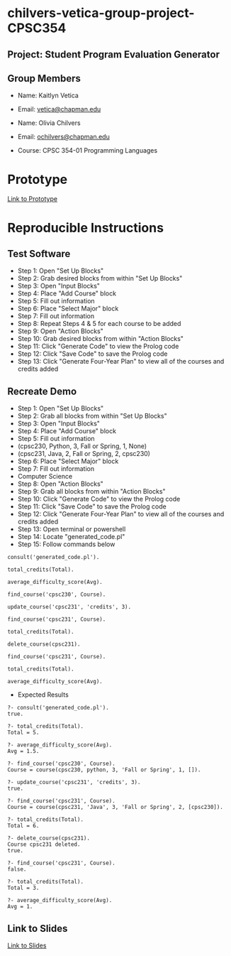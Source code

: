# chilvers-vetica-group-project-CPSC354

## Project: Student Program Evaluation Generator

## Group Members

* Name: Kaitlyn Vetica
* Email: vetica@chapman.edu

* Name: Olivia Chilvers 
* Email: ochilvers@chapman.edu

* Course: CPSC 354-01 Programming Languages

# Prototype
[Link to Prototype](https://odchilvers.github.io/chilvers-vetica-group-project-CPSC354/prototype/index.html)

# Reproducible Instructions

## Test Software

* Step 1: Open "Set Up Blocks"
* Step 2: Grab desired blocks from within "Set Up Blocks"
* Step 3: Open "Input Blocks"
* Step 4: Place "Add Course" block
* Step 5: Fill out information
* Step 6: Place "Select Major" block
* Step 7: Fill out information
* Step 8: Repeat Steps 4 & 5 for each course to be added
* Step 9: Open "Action Blocks"
* Step 10: Grab desired blocks from within "Action Blocks"
* Step 11: Click "Generate Code" to view the Prolog code
* Step 12: Click "Save Code" to save the Prolog code
* Step 13: Click "Generate Four-Year Plan" to view all of the courses and credits added

## Recreate Demo
* Step 1: Open "Set Up Blocks"
* Step 2: Grab all blocks from within "Set Up Blocks"
* Step 3: Open "Input Blocks"
* Step 4: Place "Add Course" block
* Step 5: Fill out information
* (cpsc230, Python, 3, Fall or Spring, 1, None)
* (cpsc231, Java, 2, Fall or Spring, 2, cpsc230)
* Step 6: Place "Select Major" block
* Step 7: Fill out information
* Computer Science
* Step 8: Open "Action Blocks"
* Step 9: Grab all blocks from within "Action Blocks"
* Step 10: Click "Generate Code" to view the Prolog code
* Step 11: Click "Save Code" to save the Prolog code
* Step 12: Click "Generate Four-Year Plan" to view all of the courses and credits added
* Step 13: Open terminal or powershell
* Step 14: Locate "generated_code.pl"
* Step 15: Follow commands below

```
consult('generated_code.pl').

total_credits(Total).

average_difficulty_score(Avg).

find_course('cpsc230', Course).

update_course('cpsc231', 'credits', 3).

find_course('cpsc231', Course).

total_credits(Total).

delete_course(cpsc231).

find_course('cpsc231', Course).

total_credits(Total).

average_difficulty_score(Avg).
```

* Expected Results
```
?- consult('generated_code.pl').
true.

?- total_credits(Total).
Total = 5.

?- average_difficulty_score(Avg).
Avg = 1.5.

?- find_course('cpsc230', Course).
Course = course(cpsc230, python, 3, 'Fall or Spring', 1, []).

?- update_course('cpsc231', 'credits', 3).
true.

?- find_course('cpsc231', Course).
Course = course(cpsc231, 'Java', 3, 'Fall or Spring', 2, [cpsc230]).

?- total_credits(Total).
Total = 6.

?- delete_course(cpsc231).
Course cpsc231 deleted.
true.

?- find_course('cpsc231', Course).
false.

?- total_credits(Total).
Total = 3.

?- average_difficulty_score(Avg).
Avg = 1.
```

## Link to Slides
[Link to Slides](https://docs.google.com/presentation/d/1N27hrIdU2opAgURgP_sITBGFSBmhPWlpgiVvcm48WoU/edit?usp=sharing)


